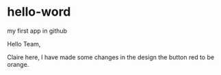 # hello-word
my first app in github


Hello Team,

Claire here, I have made some changes in the design the button red to be orange.
